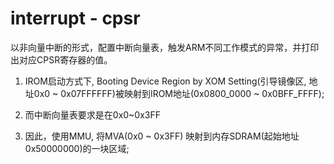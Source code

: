 interrupt - cpsr
================

以非向量中断的形式，配置中断向量表，触发ARM不同工作模式的异常，并打印出对应CPSR寄存器的值。

1. IROM启动方式下, Booting Device Region by XOM Setting(引导镜像区, 地址0x0 ~ 0x07FFFFFF)被映射到IROM地址(0x0800_0000 ~ 0x0BFF_FFFF);

2. 而中断向量表要求是在0x0~0x3FF

3. 因此，使用MMU, 将MVA(0x0 ~ 0x3FF) 映射到内存SDRAM(起始地址0x50000000)的一块区域;
